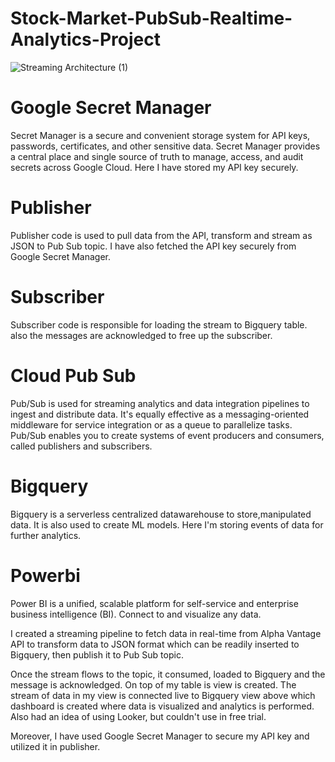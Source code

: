 # Stock-Market-PubSub-Realtime-Analytics-Project


![Streaming Architecture (1)](https://user-images.githubusercontent.com/104515955/235704164-20334cb8-17af-4933-98e4-e0b3cc2c709a.JPG)


# Google Secret Manager 
 Secret Manager is a secure and convenient storage system for API keys, passwords, certificates, and other sensitive data. Secret Manager provides a central place and single source of truth to manage, access, and audit secrets across Google Cloud. Here I have stored my API key securely.

# Publisher 
 Publisher code is used to pull data from the API, transform and stream as JSON to Pub Sub topic. I have also fetched the API key securely from Google Secret Manager.

# Subscriber 
 Subscriber code is responsible for loading the stream to Bigquery table. also the messages are acknowledged to free up the subscriber.

# Cloud Pub Sub 
Pub/Sub is used for streaming analytics and data integration pipelines to ingest and distribute data. It's equally effective as a messaging-oriented middleware for service integration or as a queue to parallelize tasks. Pub/Sub enables you to create systems of event producers and consumers, called publishers and subscribers.
  

# Bigquery 
Bigquery is a serverless centralized datawarehouse to store,manipulated data. It is also used to create ML models. Here I'm storing events of data for further analytics. 

# Powerbi 
Power BI is a unified, scalable platform for self-service and enterprise business intelligence (BI). Connect to and visualize any data.



I created a streaming pipeline to fetch data in real-time from Alpha Vantage API to transform data to JSON format which can be readily inserted to Bigquery, then publish it to Pub Sub topic.

Once the stream flows to the topic, it consumed, loaded to Bigquery and the message is acknowledged. On top of my table is view is created. The stream of data in my view is connected live to Bigquery view above which dashboard is created where data is visualized and analytics is performed. Also had an idea of using Looker, but couldn't use in free trial.

Moreover, I have used  Google Secret Manager to secure my API key and utilized it in publisher. 



